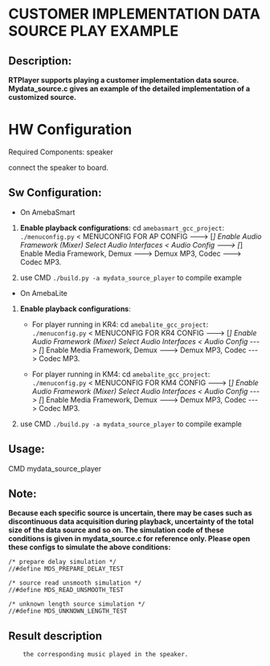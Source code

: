 # CUSTOMER IMPLEMENTATION DATA SOURCE PLAY EXAMPLE

## Description:
**RTPlayer supports playing a customer implementation data source.
Mydata_source.c gives an example of the detailed implementation of a customized source.**

# HW Configuration
Required Components: speaker

connect the speaker to board.

## Sw Configuration:
* On AmebaSmart
1. **Enable playback configurations**:
cd `amebasmart_gcc_project`: `./menuconfig.py`
    < MENUCONFIG FOR AP CONFIG  --->
    [*] Enable Audio Framework
    (Mixer) Select Audio Interfaces
    < Audio Config  --->
    [*] Enable Media Framework,
    Demux  ---> Demux MP3,
    Codec  ---> Codec MP3.

2. use CMD `./build.py -a mydata_source_player` to compile example

* On AmebaLite
1. **Enable playback configurations**:
    * For player running in KR4:
        cd `amebalite_gcc_project`: `./menuconfig.py`
        < MENUCONFIG FOR KR4 CONFIG  --->
        [*] Enable Audio Framework
        (Mixer) Select Audio Interfaces
        < Audio Config  --->
        [*] Enable Media Framework,
        Demux  ---> Demux MP3,
        Codec  ---> Codec MP3.

    * For player running in KM4:
       cd `amebalite_gcc_project`: `./menuconfig.py`
        < MENUCONFIG FOR KM4 CONFIG  --->
        [*] Enable Audio Framework
        (Mixer) Select Audio Interfaces
        < Audio Config  --->
        [*] Enable Media Framework,
        Demux  ---> Demux MP3,
        Codec  ---> Codec MP3.


2. use CMD `./build.py -a mydata_source_player` to compile example

## Usage:
CMD
mydata_source_player

## Note:
**Because each specific source is uncertain, there may be cases such as discontinuous data acquisition during playback, uncertainty of the total size of the data source and so on.
The simulation code of these conditions is given in mydata_source.c for reference only.
Please open these configs to simulate the above conditions:**
```
/* prepare delay simulation */
//#define MDS_PREPARE_DELAY_TEST

/* source read unsmooth simulation */
//#define MDS_READ_UNSMOOTH_TEST

/* unknown length source simulation */
//#define MDS_UNKNOWN_LENGTH_TEST
```

## Result description
        the corresponding music played in the speaker.
